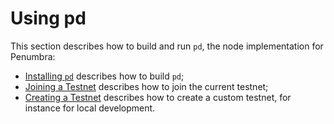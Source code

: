 # Using pd

This section describes how to build and run `pd`, the node implementation for
Penumbra:

- [Installing `pd`](./pd/install.md) describes how to build `pd`;
- [Joining a Testnet](./pd/join-testnet.md) describes how to join the current testnet;
- [Creating a Testnet](./dev/devnet-quickstart.md) describes how to create a custom testnet, for instance for local development.
